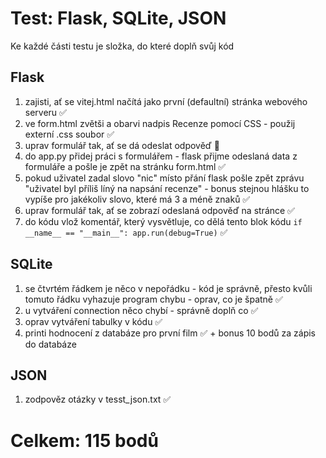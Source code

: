 # Test: Flask, SQLite, JSON

Ke každé části testu je složka, do které doplň svůj kód

## Flask

1.  zajisti, ať se vitej.html načítá jako první (defaultní) stránka webového serveru ✅
2.  ve form.html zvětši a obarvi nadpis Recenze pomocí CSS - použij externí .css soubor ✅
3.  uprav formulář tak, ať se dá odeslat odpověď 🚩
4.  do app.py přidej práci s formulářem - flask přijme odeslaná data z formuláře a pošle je zpět na stránku form.html ✅
5.  pokud uživatel zadal slovo "nic" místo přání flask pošle zpět zprávu "uživatel byl příliš líný na napsání recenze" - bonus stejnou hlášku to vypíše pro jakékoliv slovo, které má 3 a méně znaků ✅
6.  uprav formulář tak, ať se zobrazí odeslaná odpověď na stránce ✅
7.  do kódu vlož komentář, který vysvětluje, co dělá tento blok kódu `if __name__ == "__main__": app.run(debug=True)` ✅

## SQLite

1.  se čtvrtém řádkem je něco v nepořádku - kód je správně, přesto kvůli tomuto řádku vyhazuje program chybu - oprav, co je špatně ✅
2.  u vytváření connection něco chybí - správně doplň co ✅
3.  oprav vytváření tabulky v kódu ✅
4.  printi hodnocení z databáze pro první film ✅ + bonus 10 bodů za zápis do databáze

## JSON

1.  zodpověz otázky v tesst_json.txt ✅

# Celkem: 115 bodů
